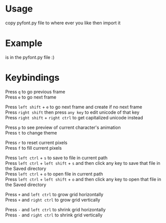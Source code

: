 # Usage
copy pyfont.py file to where ever you like then import it  

# Example
is in the pyfont.py file :)

# Keybindings
Press `q` to go previous frame   
Press `e` to go next frame

Press `left shift` + `e` to go next frame and create if no next frame  
Press `right shift` then press `any key` to edit unicode of that key  
Press `right shift` + `right ctrl` to get capitalized unicode instead

Press `p` to see preview of current character's animation  
Press `t` to change theme

Press `r` to reset current pixels  
Press `f` to fill current pixels

Press `left ctrl` + `s` to save to file in current path  
Press `left ctrl` + `left shift` + `s` and then click any key to save that file in the Saved directory  
Press `left ctrl` + `o` to open file in current path  
Press `left ctrl` + `left shift` + `o` and then click any key to open that file in the Saved directory

Press `+` and `left ctrl` to grow grid horizontally  
Press `+` and `right ctrl` to grow grid vertically

Press `-` and `left ctrl` to shrink grid horizontally  
Press `-` and `right ctrl` to shrink grid vertically
